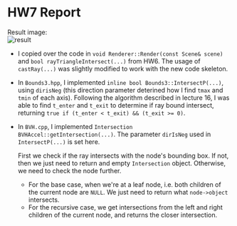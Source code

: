 # HW7 Report

Result image:\
![result](./out.ppm)

* I copied over the code in `void Renderer::Render(const Scene& scene)` and `bool rayTriangleIntersect(...)` from HW6. The usage of `castRay(...)` was slightly modified to work with the new code skeleton.

* In `Bounds3.hpp`, I implemented `inline bool Bounds3::IntersectP(...)`, using `dirisNeg` (this direction parameter deterined how I find `tmax` and `tmin` of each axis). Following the algorithm described in lecture 16, I was able to find `t_enter` and `t_exit` to determine if ray bound intersect, returning `true if (t_enter < t_exit) && (t_exit >= 0)`.

* In `BVH.cpp`, I implemented `Intersection BVHAccel::getIntersection(...)`. The parameter `dirIsNeg` used in `IntersectP(...)` is set here.
  
  First we check if the ray intersects with the node's bounding box. If not, then we just need to return and empty `Intersection` object. Otherwise, we need to check the node further.

  * For the base case, when we're at a leaf node, i.e. both children of the current node are `NULL`. We just need to return what `node->object` intersects.
  * For the recursive case, we get intersections from the left and right children of the current node, and returns the closer intersection.
